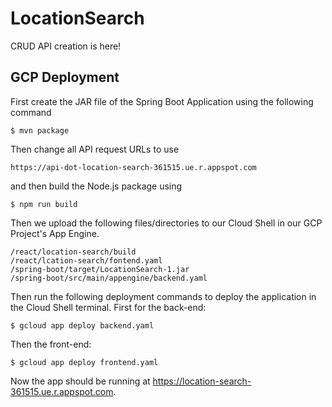 # LocationSearch
CRUD API creation is here!

## GCP Deployment

First create the JAR file of the Spring Boot Application using the following command

`$ mvn package`

Then change all API request URLs to use

`https://api-dot-location-search-361515.ue.r.appspot.com`

and then build the Node.js package using

`$ npm run build`

Then we upload the following files/directories to our Cloud Shell in our GCP Project's App Engine.

```
/react/location-search/build
/react/lcation-search/fontend.yaml
/spring-boot/target/LocationSearch-1.jar
/spring-boot/src/main/appengine/backend.yaml
```

Then run the following deployment commands to deploy the application in the Cloud Shell terminal.
First for the back-end:

`$ gcloud app deploy backend.yaml`

Then the front-end:

`$ gcloud app deploy frontend.yaml`

Now the app should be running at https://location-search-361515.ue.r.appspot.com.